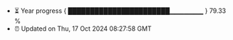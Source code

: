 - ⏳ Year progress { ███████████████████████▁▁▁▁▁▁▁ } 79.33 %
- ⏰ Updated on Thu, 17 Oct 2024 08:27:58 GMT

